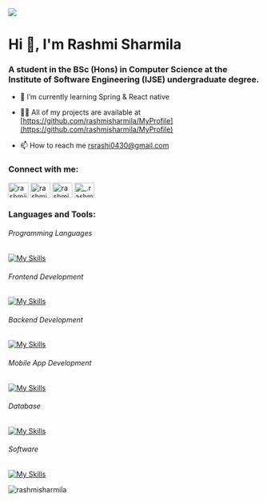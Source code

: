 <img src="https://i.pinimg.com/564x/92/d5/ee/92d5ee304d0a6d5112fc66b855e52228.jpg">
<h1>Hi 👋, I'm Rashmi Sharmila</h1>

<h3>A student in the BSc (Hons) in Computer Science at the Institute of Software Engineering (IJSE) undergraduate degree.</h3>

- 🌱 I’m currently learning Spring & React native

- 👨‍💻 All of my projects are available at [https://github.com/rashmisharmila/MyProfile](https://github.com/rashmisharmila/MyProfile)

- 📫 How to reach me rsrashi0430@gmail.com

<h3 align="left">Connect with me:</h3>
<p align="left">
<a href="https://twitter.com/rashmiisharmil" target="blank">
<img align="center" src="https://raw.githubusercontent.com/rahuldkjain/github-profile-readme-generator/master/src/images/icons/Social/twitter.svg" alt="rashmiisharmil" height="30" width="40" /></a>
<a href="https://www.linkedin.com/in/rashmi-sharmila-5ba642252/" target="blank">
<img align="center" src="https://raw.githubusercontent.com/rahuldkjain/github-profile-readme-generator/master/src/images/icons/Social/linked-in-alt.svg" alt="rashmi sharmila" height="30" width="40" /></a>
<a href="https://stackoverflow.com/users/rashmi sharmila" target="blank">
<img align="center" src="https://raw.githubusercontent.com/rahuldkjain/github-profile-readme-generator/master/src/images/icons/Social/stack-overflow.svg" alt="rashmi sharmila" height="30" width="40" /></a>
<a href="https://instagram.com/_.rashmi_sharmila._" target="blank">
<img align="center" src="https://raw.githubusercontent.com/rahuldkjain/github-profile-readme-generator/master/src/images/icons/Social/instagram.svg" alt="_.rashmi_sharmila._" height="30" width="40"/></a>
</p>

<h3>Languages and Tools: </h3>         
<h6>Programming Languages </h6>  

[![My Skills](https://skillicons.dev/icons?i=java,py&perline=3)](https://skillicons.dev)


<h6>Frontend Development</h6>

[![My Skills](https://skillicons.dev/icons?i=html,css,js,jquery,react&perline=3)](https://skillicons.dev)


<h6>Backend Development</h6>

[![My Skills](https://skillicons.dev/icons?i=nodejs,spring,express&perline=3)](https://skillicons.dev)


<h6>Mobile App Development</h6>

[![My Skills](https://skillicons.dev/icons?i=androidstudio,react&perline=3)](https://skillicons.dev)

<h6>Database</h6>

[![My Skills](https://skillicons.dev/icons?i=mongodb,mysql&perline=3)](https://skillicons.dev)

<h6>Software</h6>

[![My Skills](https://skillicons.dev/icons?i=xd,figma,postman&perline=3)](https://skillicons.dev)

<p><img align="center" src="https://github-readme-stats.vercel.app/api/top-langs?username=rashmisharmila&show_icons=true&locale=en&layout=compact" alt="rashmisharmila" /></p>
